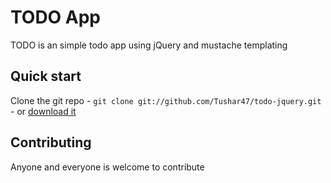 # TODO App 

TODO is an simple todo app using jQuery and mustache templating


## Quick start

Clone the git repo - `git clone git://github.com/Tushar47/todo-jquery.git`  - or [download it](https://github.com/Tushar47/todo-jquery/archive/master.zip)

## Contributing

Anyone and everyone is welcome to contribute